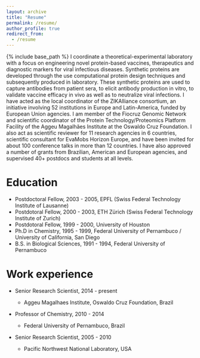 ```yaml
---
layout: archive
title: "Resume"
permalink: /resume/
author_profile: true
redirect_from:
  - /resume
---
```


{% include base_path %}
I coordinate a theoretical-experimental laboratory with a focus on engineering novel protein-based vaccines, therapeutics and diagnostic markers for viral infectious diseases. Synthetic proteins are developed through the use computational protein design techniques and subsequently produced in laboratory. These synthetic proteins are used to capture antibodies from patient sera, to elicit antibody production in vitro, to validate vaccine efficacy in vivo as well as to neutralize viral infections. I have acted as the local coordinator of the ZIKAlliance consortium, an initiative involving 52 institutions in Europe and Latin-America, funded by European Union agencies. I am member of the Fiocruz Genomic Network and scientific coordinator of the Protein Technology/Proteomics Platform Facility of the Aggeu Magalhães Institute at the Oswaldo Cruz Foundation. I also act as scientific reviewer for 11 research agencies in 6 countries, scientific consultant for EvaMobs Horizon Europe, and have been invited for about 100 conference talks in more than 12 countries. I have also approved a number of grants from Brazilian, American and European agencies, and supervised 40+ postdocs and students at all levels.

Education
======
* Postdoctoral Fellow, 2003 - 2005, EPFL (Swiss Federal Technology Institute of Lausanne)
* Postdotoral Fellow, 2000 - 2003, ETH Zürich (Swiss Federal Technology Institute of Zurich)
* Postdotoral Fellow, 1999 - 2000, University of Houston
* Ph.D in Chemistry, 1995 - 1999, Federal University of Pernambuco / University of California, San Diego
* B.S. in Biological Sciences, 1991 - 1994, Federal University of Pernambuco

Work experience
======
* Senior Research Scientist, 2014 - present
  * Aggeu Magalhaes Institute, Oswaldo Cruz Foundation, Brazil

* Professor of Chemistry, 2010 - 2014
  * Federal University of Pernambuco, Brazil

* Senior Research Scientist, 2005 - 2010
  * Pacific Northwest National Laboratory, USA
  

